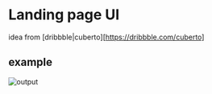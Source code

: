 # Landing page UI
 idea from [dribbble|cuberto][https://dribbble.com/cuberto]

## example
![output](https://github.com/darkCavalier11/custom-onboarding-page/output.gif)